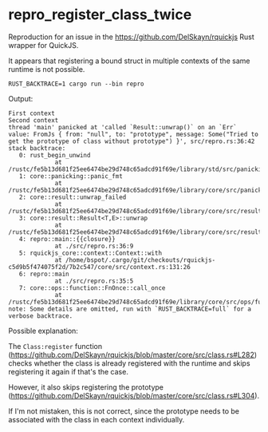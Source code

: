 # repro_register_class_twice

Reproduction for an issue in the https://github.com/DelSkayn/rquickjs Rust wrapper for QuickJS.

It appears that registering a bound struct in multiple contexts of the same runtime is not possible.

```
RUST_BACKTRACE=1 cargo run --bin repro
```

Output:
```
First context
Second context
thread 'main' panicked at 'called `Result::unwrap()` on an `Err` value: FromJs { from: "null", to: "prototype", message: Some("Tried to get the prototype of class without prototype") }', src/repro.rs:36:42
stack backtrace:
   0: rust_begin_unwind
             at /rustc/fe5b13d681f25ee6474be29d748c65adcd91f69e/library/std/src/panicking.rs:584:5
   1: core::panicking::panic_fmt
             at /rustc/fe5b13d681f25ee6474be29d748c65adcd91f69e/library/core/src/panicking.rs:143:14
   2: core::result::unwrap_failed
             at /rustc/fe5b13d681f25ee6474be29d748c65adcd91f69e/library/core/src/result.rs:1785:5
   3: core::result::Result<T,E>::unwrap
             at /rustc/fe5b13d681f25ee6474be29d748c65adcd91f69e/library/core/src/result.rs:1078:23
   4: repro::main::{{closure}}
             at ./src/repro.rs:36:9
   5: rquickjs_core::context::Context::with
             at /home/bspot/.cargo/git/checkouts/rquickjs-c5d9b5f474075f2d/7b2c547/core/src/context.rs:131:26
   6: repro::main
             at ./src/repro.rs:35:5
   7: core::ops::function::FnOnce::call_once
             at /rustc/fe5b13d681f25ee6474be29d748c65adcd91f69e/library/core/src/ops/function.rs:227:5
note: Some details are omitted, run with `RUST_BACKTRACE=full` for a verbose backtrace.
```

Possible explanation:

The `Class:register` function (https://github.com/DelSkayn/rquickjs/blob/master/core/src/class.rs#L282) checks whether the class is already registered with the runtime and skips registering it again if that's the case.

However, it also skips registering the prototype (https://github.com/DelSkayn/rquickjs/blob/master/core/src/class.rs#L304).

If I'm not mistaken, this is not correct, since the prototype needs to be associated with the class in each context individually.
